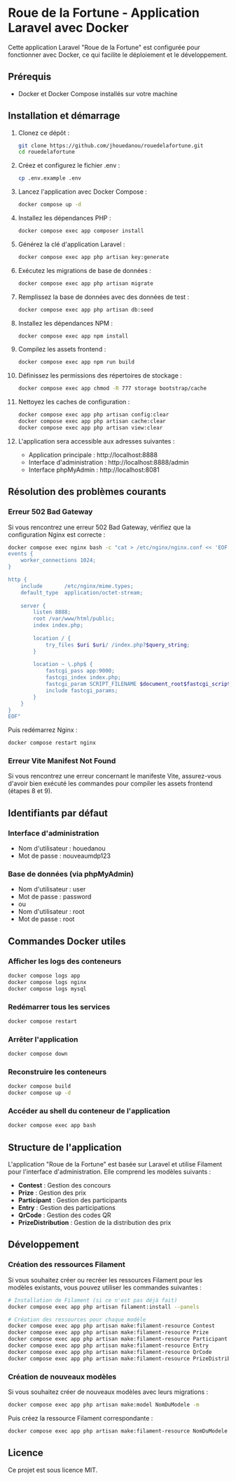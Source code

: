 # Roue de la Fortune - Application Laravel avec Docker

Cette application Laravel "Roue de la Fortune" est configurée pour fonctionner avec Docker, ce qui facilite le déploiement et le développement.

## Prérequis

- Docker et Docker Compose installés sur votre machine

## Installation et démarrage

1. Clonez ce dépôt :
   ```bash
   git clone https://github.com/jhouedanou/rouedelafortune.git
   cd rouedelafortune
   ```

2. Créez et configurez le fichier .env :
   ```bash
   cp .env.example .env
   ```

3. Lancez l'application avec Docker Compose :
   ```bash
   docker compose up -d
   ```

4. Installez les dépendances PHP :
   ```bash
   docker compose exec app composer install
   ```

5. Générez la clé d'application Laravel :
   ```bash
   docker compose exec app php artisan key:generate
   ```

6. Exécutez les migrations de base de données :
   ```bash
   docker compose exec app php artisan migrate
   ```

7. Remplissez la base de données avec des données de test :
   ```bash
   docker compose exec app php artisan db:seed
   ```

8. Installez les dépendances NPM :
   ```bash
   docker compose exec app npm install
   ```

9. Compilez les assets frontend :
   ```bash
   docker compose exec app npm run build
   ```

10. Définissez les permissions des répertoires de stockage :
    ```bash
    docker compose exec app chmod -R 777 storage bootstrap/cache
    ```

11. Nettoyez les caches de configuration :
    ```bash
    docker compose exec app php artisan config:clear
    docker compose exec app php artisan cache:clear
    docker compose exec app php artisan view:clear
    ```

12. L'application sera accessible aux adresses suivantes :
    - Application principale : http://localhost:8888
    - Interface d'administration : http://localhost:8888/admin
    - Interface phpMyAdmin : http://localhost:8081

## Résolution des problèmes courants

### Erreur 502 Bad Gateway

Si vous rencontrez une erreur 502 Bad Gateway, vérifiez que la configuration Nginx est correcte :

```bash
docker compose exec nginx bash -c "cat > /etc/nginx/nginx.conf << 'EOF'
events {
    worker_connections 1024;
}

http {
    include       /etc/nginx/mime.types;
    default_type  application/octet-stream;
    
    server {
        listen 8888;
        root /var/www/html/public;
        index index.php;
        
        location / {
            try_files $uri $uri/ /index.php?$query_string;
        }
        
        location ~ \.php$ {
            fastcgi_pass app:9000;
            fastcgi_index index.php;
            fastcgi_param SCRIPT_FILENAME $document_root$fastcgi_script_name;
            include fastcgi_params;
        }
    }
}
EOF"
```

Puis redémarrez Nginx :
```bash
docker compose restart nginx
```

### Erreur Vite Manifest Not Found

Si vous rencontrez une erreur concernant le manifeste Vite, assurez-vous d'avoir bien exécuté les commandes pour compiler les assets frontend (étapes 8 et 9).

## Identifiants par défaut

### Interface d'administration
- Nom d'utilisateur : houedanou
- Mot de passe : nouveaumdp123

### Base de données (via phpMyAdmin)
- Nom d'utilisateur : user
- Mot de passe : password
- ou
- Nom d'utilisateur : root
- Mot de passe : root

## Commandes Docker utiles

### Afficher les logs des conteneurs
```bash
docker compose logs app
docker compose logs nginx
docker compose logs mysql
```

### Redémarrer tous les services
```bash
docker compose restart
```

### Arrêter l'application
```bash
docker compose down
```

### Reconstruire les conteneurs
```bash
docker compose build
docker compose up -d
```

### Accéder au shell du conteneur de l'application
```bash
docker compose exec app bash
```

## Structure de l'application

L'application "Roue de la Fortune" est basée sur Laravel et utilise Filament pour l'interface d'administration. Elle comprend les modèles suivants :

- **Contest** : Gestion des concours
- **Prize** : Gestion des prix
- **Participant** : Gestion des participants
- **Entry** : Gestion des participations
- **QrCode** : Gestion des codes QR
- **PrizeDistribution** : Gestion de la distribution des prix

## Développement

### Création des ressources Filament

Si vous souhaitez créer ou recréer les ressources Filament pour les modèles existants, vous pouvez utiliser les commandes suivantes :

```bash
# Installation de Filament (si ce n'est pas déjà fait)
docker compose exec app php artisan filament:install --panels

# Création des ressources pour chaque modèle
docker compose exec app php artisan make:filament-resource Contest
docker compose exec app php artisan make:filament-resource Prize
docker compose exec app php artisan make:filament-resource Participant
docker compose exec app php artisan make:filament-resource Entry
docker compose exec app php artisan make:filament-resource QrCode
docker compose exec app php artisan make:filament-resource PrizeDistribution
```

### Création de nouveaux modèles

Si vous souhaitez créer de nouveaux modèles avec leurs migrations :

```bash
docker compose exec app php artisan make:model NomDuModele -m
```

Puis créez la ressource Filament correspondante :

```bash
docker compose exec app php artisan make:filament-resource NomDuModele
```

## Licence

Ce projet est sous licence MIT.
